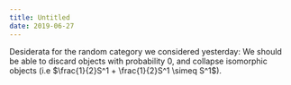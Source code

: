```yaml
---
title: Untitled
date: 2019-06-27
---
```

Desiderata for the random category we considered yesterday: We should be
able to discard objects with probability $0$, and collapse isomorphic
objects (i.e $\frac{1}{2}S^1 + \frac{1}{2}S^1 \simeq S^1$).
